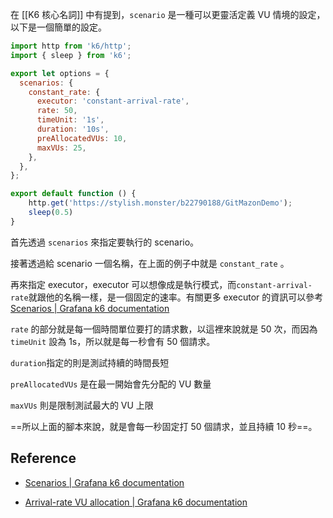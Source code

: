
在 [[K6 核心名詞]] 中有提到，`scenario` 是一種可以更靈活定義 VU 情境的設定，以下是一個簡單的設定。

```js
import http from 'k6/http';
import { sleep } from 'k6';

export let options = {
  scenarios: {
    constant_rate: {
      executor: 'constant-arrival-rate',
      rate: 50,
      timeUnit: '1s',
      duration: '10s',
      preAllocatedVUs: 10,
      maxVUs: 25,
    },
  },
};

export default function () {
    http.get('https://stylish.monster/b22790188/GitMazonDemo');
    sleep(0.5)
}
```

首先透過 `scenarios` 來指定要執行的 scenario。

接著透過給 scenario 一個名稱，在上面的例子中就是 `constant_rate` 。

再來指定 executor，executor 可以想像成是執行模式，而`constant-arrival-rate`就跟他的名稱一樣，是一個固定的速率。有關更多 executor 的資訊可以參考 [Scenarios | Grafana k6 documentation](https://grafana.com/docs/k6/latest/using-k6/scenarios/#scenario-executors)

`rate` 的部分就是每一個時間單位要打的請求數，以這裡來說就是 50 次，而因為 `timeUnit` 設為 1s，所以就是每一秒會有 50 個請求。

`duration`指定的則是測試持續的時間長短

`preAllocatedVUs` 是在最一開始會先分配的 VU 數量

`maxVUs` 則是限制測試最大的 VU 上限

==所以上面的腳本來說，就是會每一秒固定打 50 個請求，並且持續 10 秒==。

## Reference

- [Scenarios | Grafana k6 documentation](https://grafana.com/docs/k6/latest/using-k6/scenarios/#scenario-executors)

- [Arrival-rate VU allocation | Grafana k6 documentation](https://grafana.com/docs/k6/latest/using-k6/scenarios/concepts/arrival-rate-vu-allocation/#pre-allocation-in-arrival-rate-executors)